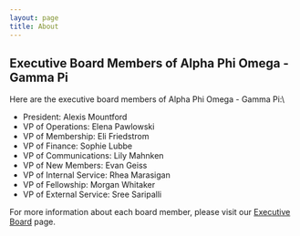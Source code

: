 ```yaml
---
layout: page
title: About
---
```


## Executive Board Members of Alpha Phi Omega - Gamma Pi

Here are the executive board members of Alpha Phi Omega - Gamma Pi:\

- President: Alexis Mountford
- VP of Operations: Elena Pawlowski
- VP of Membership: Eli Friedstrom
- VP of Finance: Sophie Lubbe
- VP of Communications: Lily Mahnken
- VP of New Members: Evan Geiss
- VP of Internal Service: Rhea Marasigan
- VP of Fellowship: Morgan Whitaker
- VP of External Service: Sree Saripalli

For more information about each board member, please visit our [Executive Board](/executive-board) page.
